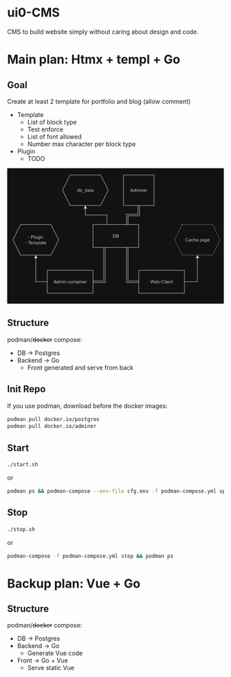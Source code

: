 # ui0-CMS
CMS to build website simply without caring about design and code.

# Main plan: Htmx + templ + Go

## Goal

Create at least 2 template for portfolio and blog (allow comment)

- Template
    - List of block type
    - Test enforce
    - List of font allowed
    - Number max character per block type
- Plugin
    - TODO

![diagram_structure](asset/diag.png)

## Structure

podman/~~docker~~ compose:

- DB -> Postgres
- Backend -> Go 
    - Front generated and serve from back

## Init Repo

If you use podman, download before the docker images:
```bash
podman pull docker.io/postgres
podman pull docker.io/adminer
```

## Start

```bash
./start.sh
```
or
```bash
podman ps && podman-compose --env-file cfg.env -f podman-compose.yml up
```
## Stop
```bash
./stop.sh
```
or
```bash
podman-compose -f podman-compose.yml stop && podman ps
```


# Backup plan: Vue + Go

## Structure

podman/~~docker~~ compose:

- DB -> Postgres
- Backend -> Go 
    - Generate Vue code 
- Front -> Go + Vue
    - Serve static Vue